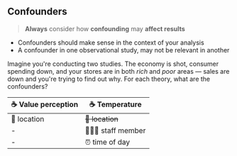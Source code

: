 ## Confounders

> <b class="keywords keywords-highlight">Always</b> consider how <b class="keywords keywords-highlight">confounding</b> may <b class="keywords keywords-highlight">affect results</b>

- Confounders should make sense in the context of your analysis
- A confounder in one observational study, may not be relevant in another

Imagine you're conducting two studies. The economy is shot, consumer spending down, and your stores are in both _rich_ and _poor_ areas — sales are down and you're trying to find out why. For each theory, what are the confounders?

| ☕ Value perception | ☕ Temperature |
|---------------------|---------------|
| 📍 location | <s>📍 location</s> |
| -  | 👨🏻‍🍳 staff member   |
| -  | ⏰ time of day  |
